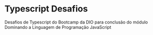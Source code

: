 # Typescript Desafios
Desafios de Typescript do Bootcamp da DIO para conclusão do módulo Dominando a Linguagem de Programação JavaScript
